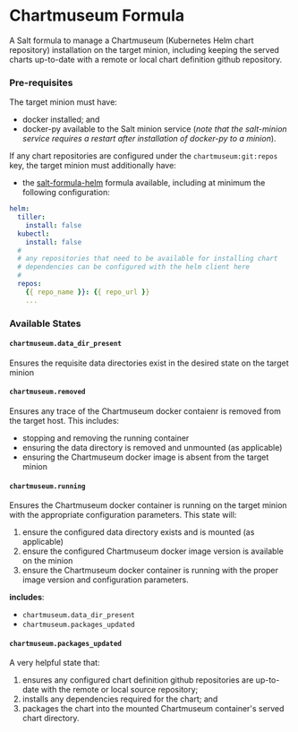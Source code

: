 # Chartmuseum Formula

A Salt formula to manage a Chartmuseum (Kubernetes Helm chart repository) installation on the target minion, including keeping the served charts up-to-date with a remote or local chart definition github repository.

### Pre-requisites

The target minion must have:

* docker installed; and
* docker-py available to the Salt minion service (_note that the salt-minion service requires a restart after installation of docker-py to a minion_).

If any chart repositories are configured under the `chartmuseum:git:repos` key,
the target minion must additionally have:

* the [salt-formula-helm](https://github.com/tmeneau/salt-formula-helm/tree/stable) formula available, including at minimum the following configuration:

```yaml
helm:
  tiller:
    install: false
  kubectl:
    install: false
  #
  # any repositories that need to be available for installing chart 
  # dependencies can be configured with the helm client here
  #
  repos:
    {{ repo_name }}: {{ repo_url }}
    ...
```

### Available States

#### `chartmuseum.data_dir_present`

Ensures the requisite data directories exist in the desired state on the target minion

#### `chartmuseum.removed`

Ensures any trace of the Chartmuseum docker contaienr is removed from the target host. This includes:

* stopping and removing the running container
* ensuring the data directory is removed and unmounted (as applicable)
* ensuring the Chartmuseum docker image is absent from the target minion

#### `chartmuseum.running`

Ensures the Chartmuseum docker container is running on the target minion with the appropriate configuration parameters. This state will:

1. ensure the configured data directory exists and is mounted (as applicable)
2. ensure the configured Chartmuseum docker image version is available on the minion
3. ensure the Chartmuseum docker container is running with the proper image version and configuration parameters.

**includes**:
* `chartmuseum.data_dir_present`
* `chartmuseum.packages_updated`

#### `chartmuseum.packages_updated`

A very helpful state that:

1. ensures any configured chart definition github repositories are up-to-date with the remote or local source repository;
2. installs any dependencies required for the chart; and
3. packages the chart into the mounted Chartmuseum container's served chart directory.